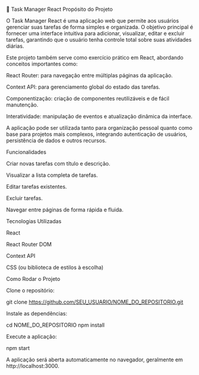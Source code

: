 
📝 Task Manager React
Propósito do Projeto

O Task Manager React é uma aplicação web que permite aos usuários gerenciar suas tarefas de forma simples e organizada. O objetivo principal é fornecer uma interface intuitiva para adicionar, visualizar, editar e excluir tarefas, garantindo que o usuário tenha controle total sobre suas atividades diárias.

Este projeto também serve como exercício prático em React, abordando conceitos importantes como:

React Router: para navegação entre múltiplas páginas da aplicação.

Context API: para gerenciamento global do estado das tarefas.

Componentização: criação de componentes reutilizáveis e de fácil manutenção.

Interatividade: manipulação de eventos e atualização dinâmica da interface.

A aplicação pode ser utilizada tanto para organização pessoal quanto como base para projetos mais complexos, integrando autenticação de usuários, persistência de dados e outros recursos.

Funcionalidades

Criar novas tarefas com título e descrição.

Visualizar a lista completa de tarefas.

Editar tarefas existentes.

Excluir tarefas.

Navegar entre páginas de forma rápida e fluida.

Tecnologias Utilizadas

React

React Router DOM

Context API

CSS (ou biblioteca de estilos à escolha)

Como Rodar o Projeto

Clone o repositório:

git clone https://github.com/SEU_USUARIO/NOME_DO_REPOSITORIO.git


Instale as dependências:

cd NOME_DO_REPOSITORIO
npm install


Execute a aplicação:

npm start


A aplicação será aberta automaticamente no navegador, geralmente em http://localhost:3000.
